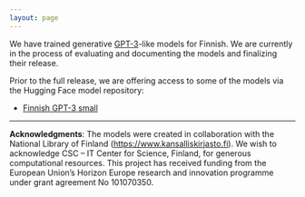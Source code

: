 ```yaml
---
layout: page
---
```


We have trained generative [GPT-3](https://en.wikipedia.org/wiki/GPT-3)-like models for Finnish. We are currently in the process of evaluating and documenting the models and finalizing their release.

Prior to the full release, we are offering access to some of the
models via the Hugging Face model repository:

* [Finnish GPT-3 small](https://huggingface.co/TurkuNLP/gpt3-finnish-small)

---

**Acknowledgments**: The models were created in collaboration with the National Library of Finland (<https://www.kansalliskirjasto.fi>). We wish to acknowledge CSC – IT Center for Science, Finland, for generous computational resources. This project has received funding from the European Union’s Horizon Europe research and innovation programme under grant agreement No 101070350.
